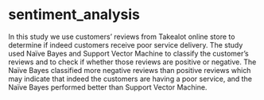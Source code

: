 # sentiment_analysis

In this study we use customers’ reviews from Takealot online store to determine if indeed customers receive poor service delivery. 
The study used Naïve Bayes and Support Vector Machine to classify the customer’s reviews and to check if whether those reviews are positive or negative. 
The Naïve Bayes classified more negative reviews than positive reviews which may indicate that indeed the customers are having a poor service, and the Naïve Bayes performed better than Support Vector Machine.
